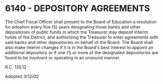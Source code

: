 6140 - DEPOSITORY AGREEMENTS
============================

The Chief Fiscal Officer shall present to the Board of Education a
resolution for adoption every five (5) years designating those banks and
other depositories of public funds in which the Treasurer may deposit
interim funds of the District, and authorizing the Treasurer to enter
agreements with said banks and other depositories on behalf of the
Board. The Board shall also make interim changes if it is in the Board's
best interest to appoint an additional depository or if one (1) or more
of the designated depositories are found to be insolvent or operating in
an unsound manner.

R.C. 135.12

Adopted 3/12/02

